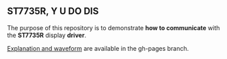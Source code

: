 ## ST7735R, Y U DO DIS

The purpose of this repository is to demonstrate **how to communicate** with the **ST7735R** display **driver**.

[Explanation and waveform](http://gima.github.io/st7735r) are available in the gh-pages branch.
